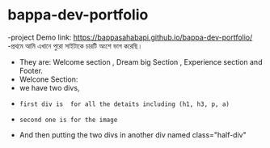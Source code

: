 ﻿# bappa-dev-portfolio
 -project Demo link: https://bappasahabapi.github.io/bappa-dev-portfolio/
 -প্রথমে আমি এখানে পুরো সাইটাকে চারটি অংশে ভাগ করেছি।
 - They are: Welcome section , Dream big Section , Experience section and Footer.
 - Welcone Section:
 - we have two divs,
 -     first div is  for all the detaits including (h1, h3, p, a)
 -     second one is for the image 
 - And then putting the two divs in another div named class="half-div"
